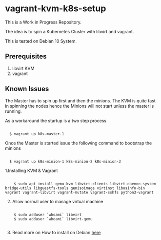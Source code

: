 # vagrant-kvm-k8s-setup

This is a Work in Progress Repository.

The idea is to spin a Kubernetes Cluster with libvirt and vagrant.

This is tested on Debian 10 System.


## Prerequisites
1. libvirt KVM
2. vagrant


## Known Issues

The Master has to spin up first and then the minions.
The KVM is quite fast in spinning the nodes hence the Minions will not start unless the master is running.

As a workaround the startup is a two step process
<pre><code>
  $ vagrant up k8s-master-1
</code></pre>

Once the Master is started issue the following command to bootstrap the minions
<pre><code>
  $ vagrant up k8s-minion-1 k8s-minion-2 k8s-minion-3
</code></pre>



1.Installing KVM & Vagrant
<pre><code>
    $ sudo apt install qemu-kvm libvirt-clients libvirt-daemon-system bridge-utils libguestfs-tools genisoimage virtinst libosinfo-bin vagrant vagrant-libvirt vagrant-mutate vagrant-sshfs python3-vagrant
</code></pre>

2. Allow normal user to manage virtual machine
  <pre><code>
    $ sudo adduser `whoami` libvirt
    $ sudo adduser `whoami` libvirt-qemu
  </code></pre>

3. Read more on How to install on Debian [here](https://wiki.debian.org/KVM)
